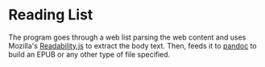 # Reading List

The program goes through a web list parsing the web content and uses Mozilla's [Readability.js](https://github.com/mozilla/readability) to extract the body text. Then, feeds it to [pandoc](https://pandoc.org/) to build an EPUB or any other type of file specified.